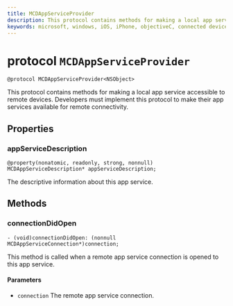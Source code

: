 ```yaml
---
title: MCDAppServiceProvider
description: This protocol contains methods for making a local app service accessible to remote devices.
keywords: microsoft, windows, iOS, iPhone, objectiveC, connected devices, Project Rome 
---
```


# protocol `MCDAppServiceProvider`

```
@protocol MCDAppServiceProvider<NSObject> 
```

This protocol contains methods for making a local app service accessible to remote devices. Developers must implement this protocol to make their app services available for remote connectivity.

## Properties 
### appServiceDescription
`@property(nonatomic, readonly, strong, nonnull) MCDAppServiceDescription* appServiceDescription;`

The descriptive information about this app service.

## Methods

### connectionDidOpen
`- (void)connectionDidOpen: (nonnull MCDAppServiceConnection*)connection;`

This method is called when a remote app service connection is opened to this app service.

#### Parameters 
* `connection` The remote app service connection.